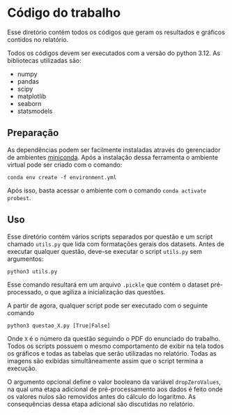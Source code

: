 # Código do trabalho

Esse diretório contém todos os códigos que geram os resultados e gráficos contidos no relatório. 

Todos os códigos devem ser executados com a versão do python 3.12. As bibliotecas utilizadas são:

 - numpy
 - pandas
 - scipy
 - matplotlib
 - seaborn 
 - statsmodels

## Preparação

As dependências podem ser facilmente instaladas através do gerenciador de ambientes [miniconda](https://docs.anaconda.com/miniconda/). Após a instalação dessa ferramenta o ambiente virtual pode ser criado com o comando:

```
conda env create -f environment.yml
```

Após isso, basta acessar o ambiente com o comando `conda activate probest`.

## Uso

Esse diretório contém vários scripts separados por questão e um script chamado `utils.py` que lida com formatações gerais dos datasets. Antes de executar qualquer questão, deve-se executar o script `utils.py` sem argumentos:

```
python3 utils.py
```

Esse comando resultará em um arquivo `.pickle` que contém o dataset pré-processado, o que agiliza a inicialização das questões. 

A partir de agora, qualquer script pode ser executado com o seguinte comando

```
python3 questao_X.py [True|False]
```

Onde `X` é o número da questão seguindo o PDF do enunciado do trabalho. Todos os scripts possuem o mesmo comportamento de exibir na tela todos os gráficos e todas as tabelas que serão utilizadas no relatório. Todas as imagens são exibidas simultâneamente assim que o script termina a execução.

O argumento opcional define o valor booleano da variável `dropZeroValues`, na qual uma etapa adicional de pré-processamento aos dados é feito onde os valores nulos são removidos antes do cálculo do logaritmo. As consequências dessa etapa adicional são discutidas no relatório.
